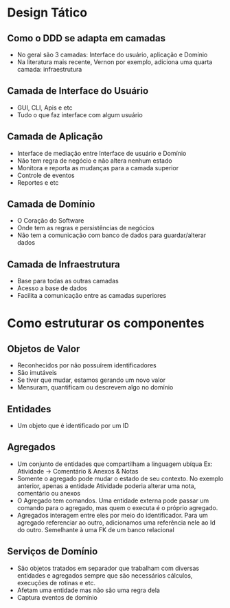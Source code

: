 # Design Tático

## Como o DDD se adapta em camadas
- No geral são 3 camadas: Interface do usuário, aplicação e Domínio
- Na literatura mais recente, Vernon por exemplo, adiciona uma quarta camada: infraestrutura

## Camada de Interface do Usuário
- GUI, CLI, Apis e etc
- Tudo o que faz interface com algum  usuário

## Camada de Aplicação
- Interface de mediação entre Interface de usuário e Domínio
- Não tem regra de negócio e não altera nenhum estado
- Monitora e reporta as mudanças para a camada superior
- Controle de eventos
- Reportes e etc

## Camada de Domínio
- O Coração do Software
- Onde tem as regras e persistências de negócios
- Não tem a comunicação com banco de dados para guardar/alterar dados

## Camada de Infraestrutura
- Base para todas as outras camadas
- Acesso a base de dados
- Facilita a comunicação entre as camadas superiores

# Como estruturar os componentes

## Objetos de Valor
- Reconhecidos por não possuírem identificadores
- São imutáveis
 - Se tiver que mudar, estamos gerando um novo valor
- Mensuram, quantificam ou descrevem algo no domínio


## Entidades
- Um objeto que é identificado por um ID

## Agregados
- Um conjunto de entidades que compartilham a linguagem ubíqua
Ex: Atividade -> Comentário & Anexos & Notas
- Somente o agregado pode mudar o estado de seu contexto. No exemplo anterior, apenas a entidade Atividade poderia alterar uma nota, comentário ou anexos
- O Agregado tem comandos. Uma entidade externa pode passar um comando para o agregado, mas quem o executa é o próprio agregado.
- Agregados interagem entre eles por meio do identificador. Para um agregado referenciar ao outro, adicionamos uma referência nele ao Id do outro. Semelhante à uma FK de um banco relacional

## Serviços de Domínio
- São objetos tratados em separador que trabalham com diversas entidades e agregados sempre que são necessários cálculos, execuções de rotinas e etc.
- Afetam uma entidade mas não são uma regra dela
- Captura eventos de domínio
